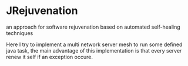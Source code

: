 JRejuvenation
=============

an approach for software rejuvenation based on automated self-healing techniques

Here I try to implement a multi network server mesh to run some defined java task,
the main advantage of this implementation is that every server renew it self if an exception occure.
